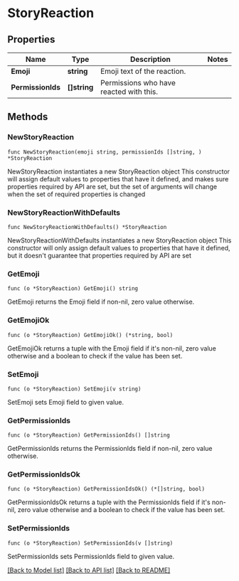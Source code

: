# StoryReaction

## Properties

Name | Type | Description | Notes
------------ | ------------- | ------------- | -------------
**Emoji** | **string** | Emoji text of the reaction. | 
**PermissionIds** | **[]string** | Permissions who have reacted with this. | 

## Methods

### NewStoryReaction

`func NewStoryReaction(emoji string, permissionIds []string, ) *StoryReaction`

NewStoryReaction instantiates a new StoryReaction object
This constructor will assign default values to properties that have it defined,
and makes sure properties required by API are set, but the set of arguments
will change when the set of required properties is changed

### NewStoryReactionWithDefaults

`func NewStoryReactionWithDefaults() *StoryReaction`

NewStoryReactionWithDefaults instantiates a new StoryReaction object
This constructor will only assign default values to properties that have it defined,
but it doesn't guarantee that properties required by API are set

### GetEmoji

`func (o *StoryReaction) GetEmoji() string`

GetEmoji returns the Emoji field if non-nil, zero value otherwise.

### GetEmojiOk

`func (o *StoryReaction) GetEmojiOk() (*string, bool)`

GetEmojiOk returns a tuple with the Emoji field if it's non-nil, zero value otherwise
and a boolean to check if the value has been set.

### SetEmoji

`func (o *StoryReaction) SetEmoji(v string)`

SetEmoji sets Emoji field to given value.


### GetPermissionIds

`func (o *StoryReaction) GetPermissionIds() []string`

GetPermissionIds returns the PermissionIds field if non-nil, zero value otherwise.

### GetPermissionIdsOk

`func (o *StoryReaction) GetPermissionIdsOk() (*[]string, bool)`

GetPermissionIdsOk returns a tuple with the PermissionIds field if it's non-nil, zero value otherwise
and a boolean to check if the value has been set.

### SetPermissionIds

`func (o *StoryReaction) SetPermissionIds(v []string)`

SetPermissionIds sets PermissionIds field to given value.



[[Back to Model list]](../README.md#documentation-for-models) [[Back to API list]](../README.md#documentation-for-api-endpoints) [[Back to README]](../README.md)


